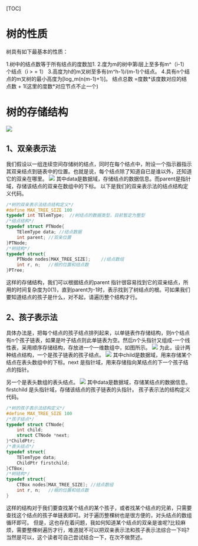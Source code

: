 [TOC]

# 树的性质

树具有如下最基本的性质：

1.树中的结点数等于所有结点的度数加1.
2.度为m的树中第i层上至多有m^（i-1）个结点（i > = 1）
3.高度为h的m叉树至多有(m^h-1)/(m-1)个结点。
4.具有n个结点的m叉树的最小高度为\[log\_m(n(m-1)+1)]。
结点总数 =度数\*该度数对应的结点数 + 1(这里的度数\*对应节点不止一个)

# 树的存储结构

![](https://img-blog.csdnimg.cn/20210222181920216.png?x-oss-process=image/watermark,type_ZmFuZ3poZW5naGVpdGk,shadow_10,text_aHR0cHM6Ly9ibG9nLmNzZG4ubmV0L1JlYWxfRm9vbF8=,size_16,color_FFFFFF,t_70#pic_center)

## 1、双亲表示法

我们假设以一组连续空间存储树的结点，同时在每个结点中，附设一个指示器指示其双亲结点到链表中的位置。也就是说，每个结点除了知道自已是谁以外，还知道它的双亲在哪里。
![](https://img-blog.csdnimg.cn/20210222174500547.png#pic_center)
其中data是数据域，存储结点的数据信息。而parent是指针域，存储该结点的双亲在数组中的下标。
以下是我们的双亲表示法的结点结构定义代码。

```c++
/*树的双亲表示法结点结构定义*/
#define MAX_TREE_SIZE 100
typedef int TElemType;	//树结点的数据类型，目前暂定为整型
/*结点结构*/
typedef struct PTNode{
	TElemType data;	//结点数据
	int parent;	//双亲位置
}PTNode;
/*树结构*/
typedef struct{
	PTNode nodes[MAX_TREE_SIZE];	//结点数组
	int r, n;	//根的位置和结点数
}PTree;
```

这样的存储结构，我们可以根据结点的parent 指针很容易找到它的双亲结点，所用的时间复杂度为0(1)，直到parent为-1时，表示找到了树结点的根。可如果我们要知道结点的孩子是什么，对不起，请遍历整个结构才行。

## 2、孩子表示法

具体办法是，把每个结点的孩子结点排列起来，以单链表作存储结构，则n个结点有n个孩子链表，如果是叶子结点则此单链表为空。然后n个头指针又组成-一个线性表，采用顺序存储结构，存放进一个一维数组中，如图所示。
![](https://img-blog.csdnimg.cn/20210222180132561.png?x-oss-process=image/watermark,type_ZmFuZ3poZW5naGVpdGk,shadow_10,text_aHR0cHM6Ly9ibG9nLmNzZG4ubmV0L1JlYWxfRm9vbF8=,size_16,color_FFFFFF,t_70#pic_center)
为此，设计两种结点结构，一个是孩子链表的孩子结点。
![](https://img-blog.csdnimg.cn/20210222180209672.png#pic_center)
其中child是数据域，用来存储某个结点在表头数组中的下标。next 是指针域，用来存储指向某结点的下一个孩子结点的指针。

另一个是表头数组的表头结点。
![](https://img-blog.csdnimg.cn/20210222180315413.png#pic_center)
其中data是数据域，存储某结点的数据信息。firstchild 是头指针域，存储该结点的孩子链表的头指针。
孩子表示法的结构定义代码。

```c++
/*树的孩子表示法结构定义*/
#define MAX_TREE_SIZE 100
/*孩子结点*/
typedef struct CTNode{
	int child;
	struct CTNode *next;
}*ChildPtr;
/*表头结点*/
typedef struct{
	TElemType data;
	ChildPtr firstchild;
}CTBox;
/*树结构*/
typedef struct{
	CTBox nodes[MAX_TREE_SIZE];	//结点数组
	int r, n;	//根的位置和结点数
}
```

这样的结构对于我们要查找某个结点的某个孩子，或者找某个结点的兄弟，只需要查找这个结点的孩子单链表即可。对于遍历整棵树也是很方便的，对头结点的数组循环即可。
但是，这也存在着问题，我如何知道某个结点的双亲是谁呢?比较麻烦，需要整棵树遍历才行，难道就不可以把双亲表示法和孩子表示法综合一下吗? 当然是可以，这个读者可自己尝试结合一下，在次不做赘述。
